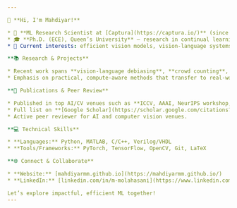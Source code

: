 ```yaml
---

👋 **Hi, I'm Mahdiyar!**

* 🧠 **ML Research Scientist at [Captura](https://captura.io/)** (since June 2025), building efficient, cutting-edge ML for imaging and creative workflows.
* 🎓 **Ph.D. (ECE), Queen’s University** — research in continual learning, federated learning, domain generalization, and gradient-based optimization for robust vision systems.
* 🔭 Current interests: efficient vision models, vision-language systems, debiasing, and scalable learning under distribution shift.

**📚 Research & Projects**

* Recent work spans **vision-language debiasing**, **crowd counting**, **pedestrian detection**, **super-resolution**, and **biomedical image analysis**.
* Emphasis on practical, compute-aware methods that transfer to real-world products.

**📖 Publications & Peer Review**

* Published in top AI/CV venues such as **ICCV, AAAI, NeurIPS workshop, and ICASSP**.
* Full list on **[Google Scholar](https://scholar.google.com/citations?user=cXDt3NQAAAAJ&hl=en)**.
* Active peer reviewer for AI and computer vision venues.

**💻 Technical Skills**

* **Languages:** Python, MATLAB, C/C++, Verilog/VHDL
* **Tools/Frameworks:** PyTorch, TensorFlow, OpenCV, Git, LaTeX

**🌐 Connect & Collaborate**

* **Website:** [mahdiyarmm.github.io](https://mahdiyarmm.github.io/)
* **LinkedIn:** [linkedin.com/in/m-molahasani](https://www.linkedin.com/in/m-molahasani)

Let’s explore impactful, efficient ML together! 
---
```

